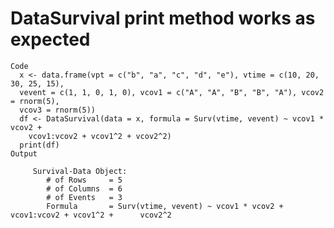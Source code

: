 # DataSurvival print method works as expected

    Code
      x <- data.frame(vpt = c("b", "a", "c", "d", "e"), vtime = c(10, 20, 30, 25, 15),
      vevent = c(1, 1, 0, 1, 0), vcov1 = c("A", "A", "B", "B", "A"), vcov2 = rnorm(5),
      vcov3 = rnorm(5))
      df <- DataSurvival(data = x, formula = Surv(vtime, vevent) ~ vcov1 * vcov2 +
        vcov1:vcov2 + vcov1^2 + vcov2^2)
      print(df)
    Output
      
         Survival-Data Object:
            # of Rows     = 5
            # of Columns  = 6
            # of Events   = 3
            Formula       = Surv(vtime, vevent) ~ vcov1 * vcov2 + vcov1:vcov2 + vcov1^2 +      vcov2^2 
      

